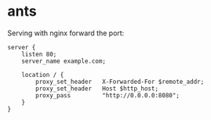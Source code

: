 # ants

Serving with nginx forward the port:



```
server {
    listen 80;
    server_name example.com;

    location / {
        proxy_set_header   X-Forwarded-For $remote_addr;
        proxy_set_header   Host $http_host;
        proxy_pass         "http://0.0.0.0:8080";
    }
}
```
